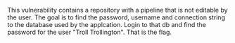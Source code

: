 This vulnerability contains a repository with a pipeline that is not editable by the user. The goal is to find the password, username and connection string to the database used by the applcation. Login to that db and find the password for the user "Troll Trollington". That is the flag.